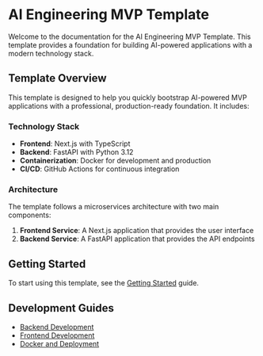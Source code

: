 # AI Engineering MVP Template

Welcome to the documentation for the AI Engineering MVP Template. This template provides a foundation for building AI-powered applications with a modern technology stack.

## Template Overview

This template is designed to help you quickly bootstrap AI-powered MVP applications with a professional, production-ready foundation. It includes:

### Technology Stack

- **Frontend**: Next.js with TypeScript
- **Backend**: FastAPI with Python 3.12
- **Containerization**: Docker for development and production
- **CI/CD**: GitHub Actions for continuous integration

### Architecture

The template follows a microservices architecture with two main components:

1. **Frontend Service**: A Next.js application that provides the user interface
2. **Backend Service**: A FastAPI application that provides the API endpoints

## Getting Started

To start using this template, see the [Getting Started](getting-started.md) guide.

## Development Guides

- [Backend Development](backend-development.md)
- [Frontend Development](frontend-development.md)
- [Docker and Deployment](docker-deployment.md)
